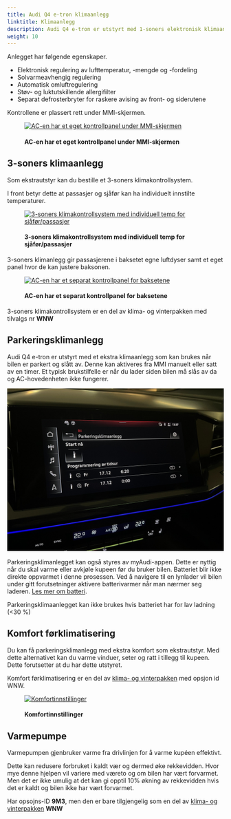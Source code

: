 ```yaml
---
title: Audi Q4 e-tron klimaanlegg
linktitle: Klimaanlegg
description: Audi Q4 e-tron er utstyrt med 1-soners elektronisk klimaanlegg som standard
weight: 10
---
```

<!-- markdownlint-disable MD033 -->
Anlegget har følgende egenskaper.

- Elektronisk regulering av lufttemperatur, -mengde og -fordeling
- Solvarmeavhengig regulering
- Automatisk omluftregulering
- Støv- og luktutskillende allergifilter
- Separat defrosterbryter for raskere avising av front- og siderutene

Kontrollene er plassert rett under MMI-skjermen.

<figure>
    <a href="https://media.electrichasgoneaudi.net/multimedia/models/q4-e-tron/technology/climatecontrol/ac1zonecontrol.jpg">
        <img src="https://media.electrichasgoneaudi.net/multimedia/models/q4-e-tron/technology/climatecontrol/ac1zonecontrols.jpg"
        alt="AC-en har et eget kontrollpanel under MMI-skjermen" title="AC-en har et eget kontrollpanel under MMI-skjermen">
    </a>
    <figcaption><h4>AC-en har et eget kontrollpanel under MMI-skjermen</h4></figcaption>
</figure>

## 3-soners klimaanlegg

Som ekstrautstyr kan du bestille et 3-soners klimakontrollsystem.

I front betyr dette at passasjer og sjåfør kan ha individuelt innstilte temperaturer.

<figure>
    <a href="https://media.electrichasgoneaudi.net/multimedia/models/q4-e-tron/technology/climatecontrol/ac3zonecontrol.jpg">
        <img src="https://media.electrichasgoneaudi.net/multimedia/models/q4-e-tron/technology/climatecontrol/ac3zonecontrols.jpg"
        alt="3-soners klimakontrollsystem med individuell temp for sjåfør/passasjer" title="3-soners klimakontrollsystem med individuell temp for sjåfør/passasjer">
    </a>
    <figcaption><h4>3-soners klimakontrollsystem med individuell temp for sjåfør/passasjer</h4></figcaption>
</figure>

3-soners klimanlegg gir passasjerene i baksetet egne luftdyser samt et eget panel hvor de kan justere baksonen.

<figure>
    <a href="https://media.electrichasgoneaudi.net/multimedia/models/q4-e-tron/technology/climatecontrol/rearaccontrol.jpg">
        <img src="https://media.electrichasgoneaudi.net/multimedia/models/q4-e-tron/technology/climatecontrol/rearaccontrols.jpg"
        alt="AC-en har et separat kontrollpanel for baksetene" title="AC-en har et separat kontrollpanel for baksetene">
    </a>
    <figcaption><h4>AC-en har et separat kontrollpanel for baksetene</h4></figcaption>
</figure>

3-soners klimakontrollsystem er en del av klima- og vinterpakken med tilvalgs nr **WNW**

## Parkeringsklimanlegg

Audi Q4 e-tron er utstyrt med et ekstra klimaanlegg som kan brukes når bilen er parkert og slått av. Denne kan aktiveres
fra MMI manuelt eller satt av en timer. Et typisk brukstilfelle er når du lader siden bilen må slås av da og AC-hovedenheten ikke fungerer.

![Pre condition](preconditionnb.jpg "Parkeringsklimaanlegg vil kjøre i 30 minutter og kan startes fra MMI eller myAudi-appen" )

Parkeringsklimanlegget kan også styres av myAudi-appen. Dette er nyttig når du skal varme eller avkjøle kupeen før du bruker bilen.
Batteriet blir ikke direkte oppvarmet i denne prosessen. Ved å navigere til en lynlader vil bilen under gitt forutsetninger aktivere batterivarmer når man nærmer seg laderen.  [Les mer om batteri](../../drivetrain/battery/#termisk-styring).

Parkeringsklimaanlegget kan ikke brukes hvis batteriet har for lav ladning (<30 %)

## Komfort førklimatisering

Du kan få parkeringsklimanlegg med ekstra komfort som ekstrautstyr. Med dette alternativet kan du varme vinduer, seter og ratt i tillegg til kupeen. Dette forutsetter at du har dette utstyret.

Komfort førklimatisering er en del av [klima- og vinterpakken](/models/q4-e-tron/optionguide/list/#equipment-packages) med opsjon id WNW.

<figure>
    <a href="https://media.electrichasgoneaudi.net/multimedia/models/q4-e-tron/technology/climatecontrol/conviencesettingsnb.jpg">
        <img src="https://media.electrichasgoneaudi.net/multimedia/models/q4-e-tron/technology/climatecontrol/conviencesettingsnbs.jpg"
        alt="Komfortinnstillinger" title="Komfortinnstillinger">
    </a>
    <figcaption><h4>Komfortinnstillinger</h4></figcaption>
</figure>

## Varmepumpe

Varmepumpen gjenbruker varme fra drivlinjen for å varme kupéen effektivt.

Dette kan redusere forbruket i kaldt vær og dermed øke rekkevidden. Hvor mye denne hjelpen vil variere med væreto og om bilen har vært forvarmet. Men det er ikke umulig at det kan gi opptil 10% økning av rekkevidden hvis det er kaldt og bilen ikke har vært forvarmet.

Har opsojns-ID **9M3**, men den er bare tilgjengelig som en del av [klima- og vinterpakken](/models/q4-e-tron/optionguide/list/#equipment-packages) **WNW**

